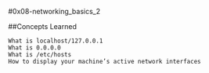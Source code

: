 #0x08-networking_basics_2


##Concepts Learned


    What is localhost/127.0.0.1
    What is 0.0.0.0
    What is /etc/hosts
    How to display your machine’s active network interfaces

